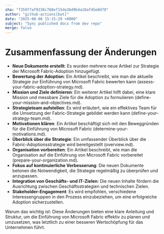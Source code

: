 ```yaml
---
sha: "f359f7af9238c768ef15da3bd9b4a18af45e0d78"
author: "github-actions[bot]"
date: "2025-08-08 15:15:29 +0000"
subject: "Sync published docs from dev repo"
merge: false
---
```


# Zusammenfassung der Änderungen

- **Neue Dokumente erstellt**: Es wurden mehrere neue Artikel zur Strategie der Microsoft Fabric-Adoption hinzugefügt.
- **Bewertung der Adoption**: Ein Artikel beschreibt, wie man die aktuelle Strategie zur Einführung von Microsoft Fabric bewerten kann (assess-your-fabric-adoption-strategy.md).
- **Mission und Ziele definieren**: Ein weiterer Artikel hilft dabei, eine klare Mission und messbare Ziele für die Adoption zu formulieren (define-your-mission-and-objectives.md).
- **Strategieteam aufstellen**: Es wird erläutert, wie ein effektives Team für die Umsetzung der Fabric-Strategie gebildet werden kann (define-your-strategy-team.md).
- **Motivationen klären**: Ein Artikel beschäftigt sich mit den Beweggründen für die Einführung von Microsoft Fabric (determine-your-motivations.md).
- **Überblick über die Strategie**: Ein umfassender Überblick über die Fabric-Adoptionsstrategie wird bereitgestellt (overview.md).
- **Organisation vorbereiten**: Ein Artikel beschreibt, wie man die Organisation auf die Einführung von Microsoft Fabric vorbereitet (prepare-your-organization.md).
- **Fokus auf kontinuierliche Verbesserung**: Die neuen Dokumente betonen die Notwendigkeit, die Strategie regelmäßig zu überprüfen und anzupassen.
- **Integration von Geschäfts- und IT-Zielen**: Die neuen Inhalte fördern die Ausrichtung zwischen Geschäftsstrategien und technischen Zielen.
- **Stakeholder-Engagement**: Es wird empfohlen, verschiedene Interessengruppen in den Prozess einzubeziehen, um eine erfolgreiche Adoption sicherzustellen.

Warum das wichtig ist: Diese Änderungen bieten eine klare Anleitung und Struktur, um die Einführung von Microsoft Fabric effektiv zu planen und umzusetzen, was letztlich zu einer besseren Wertschöpfung für das Unternehmen führt.

